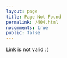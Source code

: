 ```yaml
---
layout: page
title: Page Not Found
permalink: /404.html
nocomments: true
public: false
---
```


Link is not valid :(
